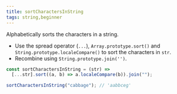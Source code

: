 ```yaml
---
title: sortCharactersInString
tags: string,beginner
---
```


Alphabetically sorts the characters in a string.

- Use the spread operator (`...`), `Array.prototype.sort()` and `String.prototype.localeCompare()` to sort the characters in `str`.
- Recombine using `String.prototype.join('')`.

```js
const sortCharactersInString = (str) =>
  [...str].sort((a, b) => a.localeCompare(b)).join("");
```

```js
sortCharactersInString("cabbage"); // 'aabbceg'
```
